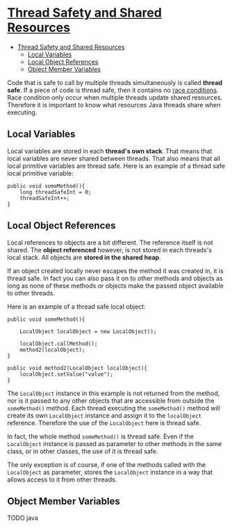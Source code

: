 # [Thread Safety and Shared Resources](http://tutorials.jenkov.com/java-concurrency/thread-safety.html)

- [Thread Safety and Shared Resources](#thread-safety-and-shared-resources)
  - [Local Variables](#local-variables)
  - [Local Object References](#local-object-references)
  - [Object Member Variables](#object-member-variables)

Code that is safe to call by multiple threads simultaneously is called **thread safe**. If a piece of code is thread safe, then it contains no [race conditions](http://tutorials.jenkov.com/java-concurrency/race-conditions-and-critical-sections.html). Race condition only occur when multiple threads update shared resources. Therefore it is important to know what resources Java threads share when executing.

## Local Variables

Local variables are stored in each **thread's own stack**. That means that local variables are never shared between threads. That also means that all local primitive variables are thread safe. Here is an example of a thread safe local primitive variable:

    public void someMethod(){
        long threadSafeInt = 0;
        threadSafeInt++;
    }

## Local Object References

Local references to objects are a bit different. The reference itself is not shared. The **object referenced** however, is not stored in each threads's local stack. All objects are **stored in the shared heap**.

If an object created locally never escapes the method it was created in, it is thread safe. In fact you can also pass it on to other methods and objects as long as none of these methods or objects make the passed object available to other threads.

Here is an example of a thread safe local object:

    public void someMethod(){
    
        LocalObject localObject = new LocalObject();

        localObject.callMethod();
        method2(localObject);
    }

    public void method2(LocalObject localObject){
        localObject.setValue("value");
    }

The `LocalObject` instance in this example is not returned from the method, nor is it passed to any other objects that are accessible from outside the `someMethod()` method. Each thread executing the `someMethod()` method will create its own `LocalObject` instance and assign it to the `localObject` reference. Therefore the use of the `LocalObject` here is thread safe.

In fact, the whole method `someMethod()` is thread safe. Even if the `LocalObject` instance is passed as parameter to other methods in the same class, or in other classes, the use of it is thread safe.

The only exception is of course, if one of the methods called with the `LocalObject` as parameter, stores the `LocalObject` instance in a way that allows access to it from other threads.

## Object Member Variables





TODO java